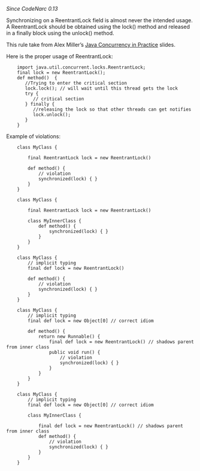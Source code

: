 *Since CodeNarc 0.13*

Synchronizing on a ReentrantLock field is almost never the intended
usage. A ReentrantLock should be obtained using the lock() method and
released in a finally block using the unlock() method.

This rule take from Alex Miller’s [Java Concurrency in
Practice](http://www.slideshare.net/alexmiller/java-concurrency-gotchas-3666977)
slides.

Here is the proper usage of ReentrantLock:

        import java.util.concurrent.locks.ReentrantLock;
        final lock = new ReentrantLock();
        def method()  {
           //Trying to enter the critical section
           lock.lock(); // will wait until this thread gets the lock
           try {
              // critical section
           } finally {
              //releasing the lock so that other threads can get notifies
              lock.unlock();
           }
        }

Example of violations:

        class MyClass {

            final ReentrantLock lock = new ReentrantLock()

            def method() {
                // violation
                synchronized(lock) { }
            }
        }

        class MyClass {

            final ReentrantLock lock = new ReentrantLock()

            class MyInnerClass {
                def method() {
                    synchronized(lock) { }
                }
            }
        }

        class MyClass {
            // implicit typing
            final def lock = new ReentrantLock()

            def method() {
                // violation
                synchronized(lock) { }
            }
        }

        class MyClass {
            // implicit typing
            final def lock = new Object[0] // correct idiom

            def method() {
                return new Runnable() {
                    final def lock = new ReentrantLock() // shadows parent from inner class
                    public void run() {
                        // violation
                        synchronized(lock) { }
                    }
                }
            }
        }

        class MyClass {
            // implicit typing
            final def lock = new Object[0] // correct idiom

            class MyInnerClass {

                final def lock = new ReentrantLock() // shadows parent from inner class
                def method() {
                    // violation
                    synchronized(lock) { }
                }
            }
        }
